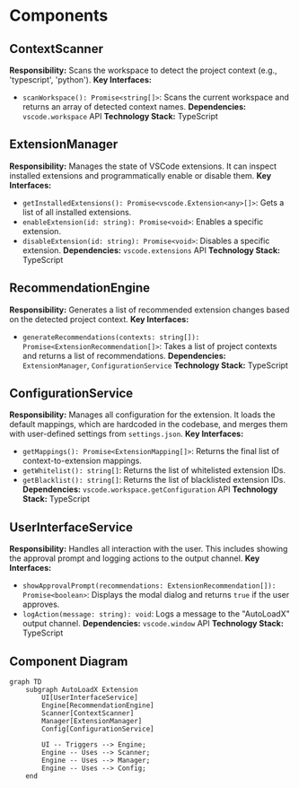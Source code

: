 # Components

## ContextScanner

**Responsibility:** Scans the workspace to detect the project context (e.g., 'typescript', 'python'). **Key Interfaces:**

- `scanWorkspace(): Promise<string[]>`: Scans the current workspace and returns an array of detected context names.
  **Dependencies:** `vscode.workspace` API **Technology Stack:** TypeScript

## ExtensionManager

**Responsibility:** Manages the state of VSCode extensions. It can inspect installed extensions and programmatically
enable or disable them. **Key Interfaces:**

- `getInstalledExtensions(): Promise<vscode.Extension<any>[]>`: Gets a list of all installed extensions.
- `enableExtension(id: string): Promise<void>`: Enables a specific extension.
- `disableExtension(id: string): Promise<void>`: Disables a specific extension. **Dependencies:** `vscode.extensions`
  API **Technology Stack:** TypeScript

## RecommendationEngine

**Responsibility:** Generates a list of recommended extension changes based on the detected project context. **Key
Interfaces:**

- `generateRecommendations(contexts: string[]): Promise<ExtensionRecommendation[]>`: Takes a list of project contexts
  and returns a list of recommendations. **Dependencies:** `ExtensionManager`, `ConfigurationService` **Technology
  Stack:** TypeScript

## ConfigurationService

**Responsibility:** Manages all configuration for the extension. It loads the default mappings, which are hardcoded in the codebase, and merges them with user-defined settings from `settings.json`. **Key Interfaces:**

- `getMappings(): Promise<ExtensionMapping[]>`: Returns the final list of context-to-extension mappings.
- `getWhitelist(): string[]`: Returns the list of whitelisted extension IDs.
- `getBlacklist(): string[]`: Returns the list of blacklisted extension IDs. **Dependencies:**
  `vscode.workspace.getConfiguration` API **Technology Stack:** TypeScript

## UserInterfaceService

**Responsibility:** Handles all interaction with the user. This includes showing the approval prompt and logging actions
to the output channel. **Key Interfaces:**

- `showApprovalPrompt(recommendations: ExtensionRecommendation[]): Promise<boolean>`: Displays the modal dialog and
  returns `true` if the user approves.
- `logAction(message: string): void`: Logs a message to the \"AutoLoadX\" output channel. **Dependencies:**
  `vscode.window` API **Technology Stack:** TypeScript

## Component Diagram

```mermaid
graph TD
    subgraph AutoLoadX Extension
        UI[UserInterfaceService]
        Engine[RecommendationEngine]
        Scanner[ContextScanner]
        Manager[ExtensionManager]
        Config[ConfigurationService]

        UI -- Triggers --> Engine;
        Engine -- Uses --> Scanner;
        Engine -- Uses --> Manager;
        Engine -- Uses --> Config;
    end
```
